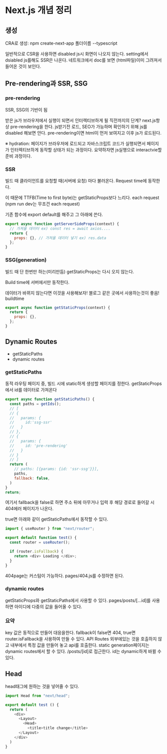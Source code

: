 # Next.js 개념 정리

## 생성

CRA로 생성: npm create-next-app 폴더이름 --typescript

일반적으로 CSR을 사용하면 disabled js시 화면이 나오지 않는다.
setting에서 dsiabled js를해도 SSR은 나온다.
네트워크에서 doc를 보면 (html파일)이미 그려져서 들어온 것이 보인다.

## Pre-rendering과 SSR, SSG

### pre-rendering

SSR, SSG의 기반이 됨

받은 js가 브라우저에서 실행이 되면서 인터렉티브하게 될 직전까지의 단계?
next.js항상 pre-rendering을 한다. js받기전 로드, SEO가 가능하며 확인하기 위해 js를 disabled 해보면 안다.
pre-rendering이면 html이 먼저 보여지고 이후 js가 로드된다.

※ hydration: 페이지가 브라우저에 로드되고 자바스크립트 코드가 실행되면서 페이지가 인터렉티브하게 동작할 상태가 되는 과정이다.
요약하자면 js실행으로 interactvie할 준비 과정이다.

### SSR

빌드 때 클라이언트를 요청할 때(서버에 요청) 마다 불러온다.
Request time에 동작한다.

이 때문에 TTFB(Time to first byte)는 getStaticProps보다 느리다.
each request (npm run dev는 무조건 each request)

기존 함수에 export default를 해주고 그 아래에 쓴다.

```js
export async function getServerSideProps(context) {
  // 가져올 데이터 ex) const res = await axios....
  return {
    props: {}, // 가져올 데이터 넣기 ex) res.data
  };
}
```

### SSG(generation)

빌드 때 단 한번만 하는(미리만듬) getStaticProps는 다시 오지 않는다.

Build time에 서버에서만 동작한다.

데이터가 바뀌지 않는다면 이것을 사용해보자!
블로그 같은 곳에서 사용하는것이 좋음!
buildtime

```js
export async function getStaticProps(context) {
  return {
    props: {},
  };
}
```

## Dynamic Routes

- getStaticPaths
- dynamic routes

### getStaticPaths

동적 라우팅 페이지 중, 빌드 시에 static하게 생성할 페이지를 정한다.
getStaticProps에서 id를 데이터로 가져온다

```js
export async function getStaticPaths() {
  const paths = getIds();
  // [
  // {
  //   params: {
  //     id:'ssg-ssr'
  //   }
  // },
  // {
  //   params: {
  //     id: 'pre-rendering'
  //   }
  // }
  // ]
  return (
    // paths: [{params: {id: 'ssr-ssg'}}],
    paths,
    fallback: false,
  )
}
return;
```

여기서 fallback을 false로 하면 주소 뒤에 아무거나 입력 후 해당 경로로 들어갈 시 404에러 페이지가 나온다.

true면 아래와 같이 getStaticPaths에서 동작할 수 있다.

```js
import { useRouter } from "next/router";

export default function test() {
  const router = useRouter();

  if (router.isFallback) {
    return <div> Loading </div>;
  }
}
```

404page는 커스텀이 가능하다.
pages/404.js를 수정하면 된다.

### dynamic routes

getStaticProps와 getStaticPaths에서 사용할 수 있다.
pages/posts/[...id]를 사용하면 아이디에 다중의 값을 들어올 수 있다.

### 요약

key 값은 동적으로 만들어 대응을한다.
fallback이 false면 404, true면 router.isFallback을 사용하여 만들 수 있다.
API Routes 외부에있는 것을 호출하지 않고 내부에서 특정 값을 만들어 놓고 api를 호출한다.
static generation페이지는 dynamic routes에서 할 수 있다.
/posts/[id]로 접근한다. id는 dynamic하게 바뀔 수 있다.

## Head

head태그에 원하는 것을 넣어줄 수 있다.

```js
import Head from "next/head";

export default test () {
  return (
    <div>
      <Layout>
        <Head>
          <title>title change</title>
      </Layout>
    </div>
  )
}
```
